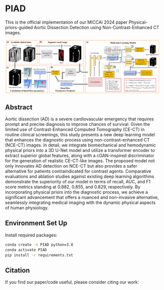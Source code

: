 # PIAD
This is the official implementation of our MICCAI 2024 paper Physical-priors-guided Aortic Dissection Detection using Non-Contrast-Enhanced CT images.

![PIAD](PIAD.jpg)
## Abstract
Aortic dissection (AD) is a severe cardiovascular emergency that requires prompt and precise diagnosis to improve chances of survival. Given the limited use of Contrast-Enhanced Computed Tomography (CE-CT) in routine clinical screenings, this study presents a new deep learning model that enhances the diagnostic process using non-contrast-enhanced CT (NCE-CT) images. In detail, we integrate biomechanical and hemodynamic physical priors into a 3D U-Net model and utilize a transformer encoder to extract superior global features, along with a cGAN-inspired discriminator for the generation of realistic CE-CT-like images. The proposed model not only innovates AD detection on NCE-CT but also provides a safer alternative for patients contraindicated for contrast agents. Comparative evaluations and ablation studies against existing deep learning algorithms demonstrate the superiority of our model in terms of recall, AUC, and F1 score metrics standing at 0.882, 0.855, and 0.829, respectively. By incorporating physical priors into the diagnostic process, we achieve a significant advancement that offers a nuanced and non-invasive alternative, seamlessly integrating medical imaging with the dynamic physical aspects of human physiology.
## Environment Set Up
Install required packages:
```bash
conda create -n PIAD python=3.8
conda activate PIAD
pip install -r requirements.txt
```
## Citation
If you find our paper/code useful, please consider citing our work: